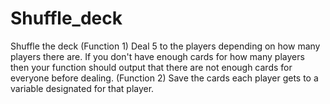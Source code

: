 # Shuffle_deck
Shuffle the deck (Function 1) Deal 5  to the players depending on how many players there are. If you don't have enough cards for how many players then your function should output that there are not enough cards for everyone before dealing. (Function 2) Save the cards each player gets to a variable designated for that player.

